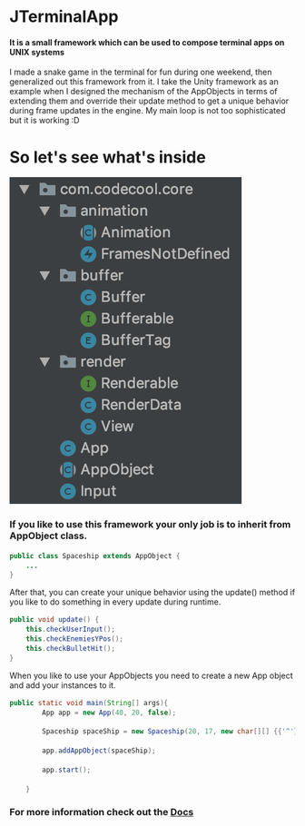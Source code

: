 # JTerminalApp
#### It is a small framework which can be used to compose terminal apps on UNIX systems
I made a snake game in the terminal for fun during one weekend, then generalized out this framework from it.
I take the Unity framework as an example when I designed the mechanism of the AppObjects in terms of extending
them and override their update method to get a unique behavior during frame updates in the engine. My main loop
is not too sophisticated but it is working :D

# So let's see what's inside
![](https://github.com/AdamGonda/JTerminalApp/blob/master/packages.png)

### If you like to use this framework your only job is to inherit from AppObject class.
```java
public class Spaceship extends AppObject {
    ...
}
```

After that, you can create your unique behavior using the update() method if you like to 
do something in every update during runtime.
```java
public void update() {
    this.checkUserInput();
    this.checkEnemiesYPos();
    this.checkBulletHit();
}
```

When you like to use your AppObjects you need to create a new App object and add your instances to it.
```java
public static void main(String[] args){
        App app = new App(40, 20, false);

        Spaceship spaceShip = new Spaceship(20, 17, new char[][] {{'^'}}, app, 3);
        
        app.addAppObject(spaceShip);
        
        app.start();

    }
```
### For more information check out the [Docs](https://adamgonda.github.io/JTerminalApp)
